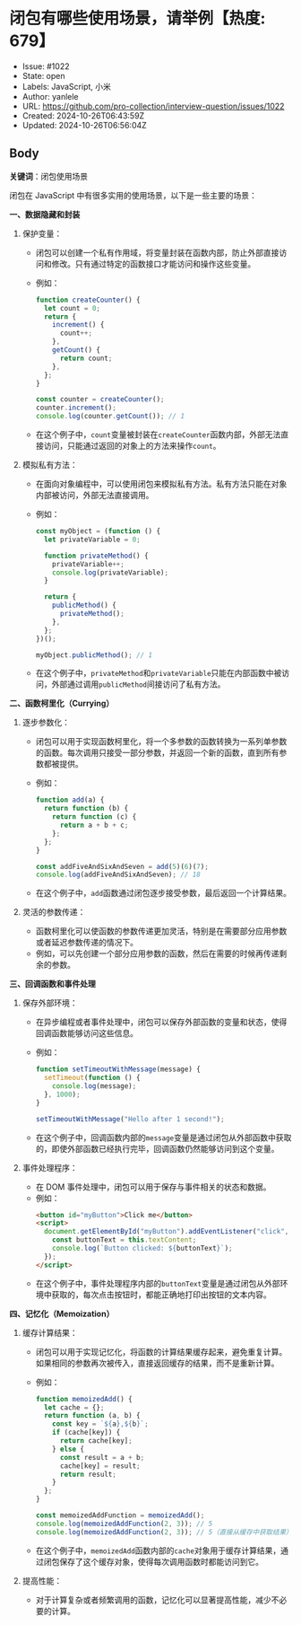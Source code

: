 # 闭包有哪些使用场景，请举例【热度: 679】

- Issue: #1022
- State: open
- Labels: JavaScript, 小米
- Author: yanlele
- URL: https://github.com/pro-collection/interview-question/issues/1022
- Created: 2024-10-26T06:43:59Z
- Updated: 2024-10-26T06:56:04Z

## Body

**关键词**：闭包使用场景

闭包在 JavaScript 中有很多实用的使用场景，以下是一些主要的场景：

**一、数据隐藏和封装**

1. 保护变量：

   - 闭包可以创建一个私有作用域，将变量封装在函数内部，防止外部直接访问和修改。只有通过特定的函数接口才能访问和操作这些变量。
   - 例如：

     ```javascript
     function createCounter() {
       let count = 0;
       return {
         increment() {
           count++;
         },
         getCount() {
           return count;
         },
       };
     }

     const counter = createCounter();
     counter.increment();
     console.log(counter.getCount()); // 1
     ```

   - 在这个例子中，`count`变量被封装在`createCounter`函数内部，外部无法直接访问，只能通过返回的对象上的方法来操作`count`。

2. 模拟私有方法：

   - 在面向对象编程中，可以使用闭包来模拟私有方法。私有方法只能在对象内部被访问，外部无法直接调用。
   - 例如：

     ```javascript
     const myObject = (function () {
       let privateVariable = 0;

       function privateMethod() {
         privateVariable++;
         console.log(privateVariable);
       }

       return {
         publicMethod() {
           privateMethod();
         },
       };
     })();

     myObject.publicMethod(); // 1
     ```

   - 在这个例子中，`privateMethod`和`privateVariable`只能在内部函数中被访问，外部通过调用`publicMethod`间接访问了私有方法。

**二、函数柯里化（Currying）**

1. 逐步参数化：

   - 闭包可以用于实现函数柯里化，将一个多参数的函数转换为一系列单参数的函数。每次调用只接受一部分参数，并返回一个新的函数，直到所有参数都被提供。
   - 例如：

     ```javascript
     function add(a) {
       return function (b) {
         return function (c) {
           return a + b + c;
         };
       };
     }

     const addFiveAndSixAndSeven = add(5)(6)(7);
     console.log(addFiveAndSixAndSeven); // 18
     ```

   - 在这个例子中，`add`函数通过闭包逐步接受参数，最后返回一个计算结果。

2. 灵活的参数传递：
   - 函数柯里化可以使函数的参数传递更加灵活，特别是在需要部分应用参数或者延迟参数传递的情况下。
   - 例如，可以先创建一个部分应用参数的函数，然后在需要的时候再传递剩余的参数。

**三、回调函数和事件处理**

1. 保存外部环境：

   - 在异步编程或者事件处理中，闭包可以保存外部函数的变量和状态，使得回调函数能够访问这些信息。
   - 例如：

     ```javascript
     function setTimeoutWithMessage(message) {
       setTimeout(function () {
         console.log(message);
       }, 1000);
     }

     setTimeoutWithMessage("Hello after 1 second!");
     ```

   - 在这个例子中，回调函数内部的`message`变量是通过闭包从外部函数中获取的，即使外部函数已经执行完毕，回调函数仍然能够访问到这个变量。

2. 事件处理程序：
   - 在 DOM 事件处理中，闭包可以用于保存与事件相关的状态和数据。
   - 例如：
     ```html
     <button id="myButton">Click me</button>
     <script>
       document.getElementById("myButton").addEventListener("click", function () {
         const buttonText = this.textContent;
         console.log(`Button clicked: ${buttonText}`);
       });
     </script>
     ```
   - 在这个例子中，事件处理程序内部的`buttonText`变量是通过闭包从外部环境中获取的，每次点击按钮时，都能正确地打印出按钮的文本内容。

**四、记忆化（Memoization）**

1. 缓存计算结果：

   - 闭包可以用于实现记忆化，将函数的计算结果缓存起来，避免重复计算。如果相同的参数再次被传入，直接返回缓存的结果，而不是重新计算。
   - 例如：

     ```javascript
     function memoizedAdd() {
       let cache = {};
       return function (a, b) {
         const key = `${a},${b}`;
         if (cache[key]) {
           return cache[key];
         } else {
           const result = a + b;
           cache[key] = result;
           return result;
         }
       };
     }

     const memoizedAddFunction = memoizedAdd();
     console.log(memoizedAddFunction(2, 3)); // 5
     console.log(memoizedAddFunction(2, 3)); // 5（直接从缓存中获取结果）
     ```

   - 在这个例子中，`memoizedAdd`函数内部的`cache`对象用于缓存计算结果，通过闭包保存了这个缓存对象，使得每次调用函数时都能访问到它。

2. 提高性能：
   - 对于计算复杂或者频繁调用的函数，记忆化可以显著提高性能，减少不必要的计算。

